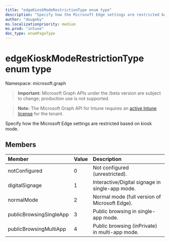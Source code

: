 ```yaml
---
title: "edgeKioskModeRestrictionType enum type"
description: "Specify how the Microsoft Edge settings are restricted based on kiosk mode."
author: "dougeby"
ms.localizationpriority: medium
ms.prod: "intune"
doc_type: enumPageType
---
```


# edgeKioskModeRestrictionType enum type

Namespace: microsoft.graph

> **Important:** Microsoft Graph APIs under the /beta version are subject to change; production use is not supported.

> **Note:** The Microsoft Graph API for Intune requires an [active Intune license](https://go.microsoft.com/fwlink/?linkid=839381) for the tenant.

Specify how the Microsoft Edge settings are restricted based on kiosk mode.

## Members
|Member|Value|Description|
|:---|:---|:---|
|notConfigured|0|Not configured (unrestricted).|
|digitalSignage|1|Interactive/Digital signage in single-app mode.|
|normalMode|2|Normal mode (full version of Microsoft Edge).|
|publicBrowsingSingleApp|3|Public browsing in single-app mode.|
|publicBrowsingMultiApp|4|Public browsing (inPrivate) in multi-app mode.|



